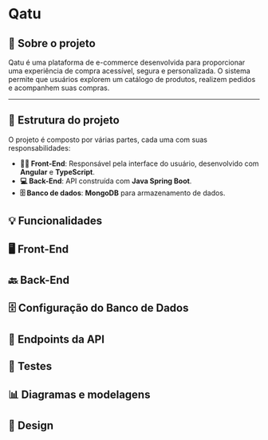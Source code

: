 # Qatu

## 📖 Sobre o projeto

Qatu é uma plataforma de e-commerce desenvolvida para proporcionar uma experiência de compra acessível, segura e personalizada. O sistema permite que usuários explorem um catálogo de produtos, realizem pedidos e acompanhem suas compras.
 
---

## 🔧 Estrutura do projeto

O projeto é composto por várias partes, cada uma com suas responsabilidades:

- **👨‍💻 Front-End**: Responsável pela interface do usuário, desenvolvido com **Angular** e **TypeScript**.
- **💻 Back-End**: API construída com **Java Spring Boot**.
- **🗄️ Banco de dados**: **MongoDB** para armazenamento de dados.

## 💡 Funcionalidades


## 🖥️ Front-End


## 🔙 Back-End


## 🗄️ Configuração do Banco de Dados


## 📜 Endpoints da API


## 🧪 Testes


## 📊 Diagramas e modelagens


## 🎨 Design
